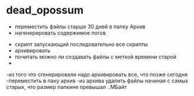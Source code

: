 # dead_opossum

+ переместить файлы старше 30 дней в папку Архив
+ нагенерировать содержимое логов
- скрипт запускающий последовательно все скрипты
- архивировать 
- почитать можно ли создавать файлы с меткой времени старой
- 

-из того что сгенерировали надо архивировать все, что позже сегодня
-переместить в паку архив
-из архива удалить файлы начиная с самых старых, что размер папкине превышал ..МБайт

